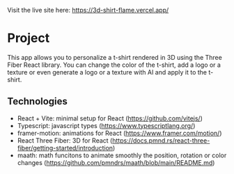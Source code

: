 Visit the live site here: https://3d-shirt-flame.vercel.app/

# Project

This app allows you to personalize a t-shirt rendered in 3D using the Three Fiber React library. You can change the color of the t-shirt, add a logo or a texture or even generate a logo or a texture with AI and apply it to the t-shirt.

## Technologies

- React + Vite: minimal setup for React (https://github.com/vitejs/)
- Typescript: javascript types (https://www.typescriptlang.org/)
- framer-motion: animations for React (https://www.framer.com/motion/)
- React Three Fiber: 3D for React (https://docs.pmnd.rs/react-three-fiber/getting-started/introduction)
- maath: math funcitons to animate smoothly the position, rotation or color changes (https://github.com/pmndrs/maath/blob/main/README.md)
